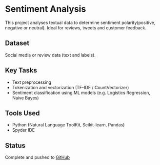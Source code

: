# Sentiment Analysis
This project analyses textual data to determine sentiment polarity(positive, negative or neutral). Ideal for reviews, tweets and customer feedback.

## Dataset
Social media or review data (text and labels).

## Key Tasks
- Text preprocessing
- Tokenization and vectorization (TF-IDF / CountVectorizer)
- Sentiment classification using ML models (e.g. Logistics Regression, Naive Bayes)

## Tools Used
- Python (Natural Language ToolKit, Scikit-learn, Pandas)
- Spyder IDE

## Status
Complete and pushed to [GitHub](https://github.com/AGBANA271/OIBSIP)

